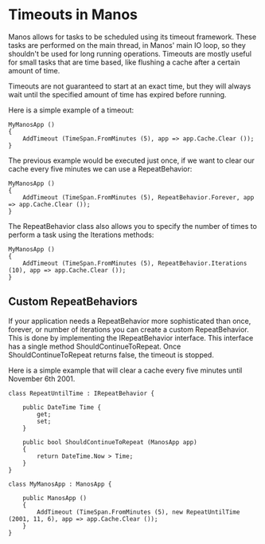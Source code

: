 Timeouts in Manos
=================

Manos allows for tasks to be scheduled using its timeout framework.  These tasks are performed on the main thread, in Manos' main IO loop, so they shouldn't be used for long running operations. Timeouts are mostly useful for small tasks that are time based, like flushing a cache after a certain amount of time.

Timeouts are not guaranteed to start at an exact time, but they will always wait until the specified amount of time has expired before running.


Here is a simple example of a timeout:

    MyManosApp ()
    {
        AddTimeout (TimeSpan.FromMinutes (5), app => app.Cache.Clear ());
    }

The previous example would be executed just once, if we want to clear our cache every five minutes we can use a RepeatBehavior:

    MyManosApp ()
    {
        AddTimeout (TimeSpan.FromMinutes (5), RepeatBehavior.Forever, app => app.Cache.Clear ());
    }

The RepeatBehavior class also allows you to specify the number of times to perform a task using the Iterations methods:

    MyManosApp ()
    {
        AddTimeout (TimeSpan.FromMinutes (5), RepeatBehavior.Iterations (10), app => app.Cache.Clear ());
    }


Custom RepeatBehaviors
----------------------

If your application needs a RepeatBehavior more sophisticated than once, forever, or number of iterations you can create a custom RepeatBehavior.  This is done by implementing the IRepeatBehavior interface.  This interface has a single method ShouldContinueToRepeat.  Once ShouldContinueToRepeat returns false, the timeout is stopped.

Here is a simple example that will clear a cache every five minutes until November 6th 2001.

    class RepeatUntilTime : IRepeatBehavior {

        public DateTime Time {
            get;
            set;
        }

        public bool ShouldContinueToRepeat (ManosApp app)
        {
            return DateTime.Now > Time;
        }
    }

    class MyManosApp : ManosApp {

        public ManosApp ()
        {
            AddTimeout (TimeSpan.FromMinutes (5), new RepeatUntilTime (2001, 11, 6), app => app.Cache.Clear ());
        }
    }

